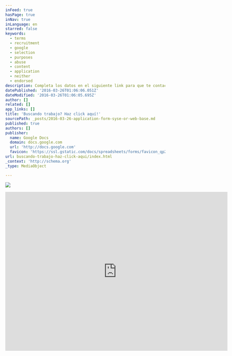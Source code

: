 ```yaml
---
inFeed: true
hasPage: true
inNav: true
inLanguage: en
starred: false
keywords:
  - terms
  - recruitment
  - google
  - selection
  - purposes
  - abuse
  - content
  - application
  - neither
  - endorsed
description: Completa los datos en el siguiente link para que te contactemos.
datePublished: '2016-03-26T01:06:06.051Z'
dateModified: '2016-03-26T01:06:05.695Z'
author: []
related: []
app_links: []
title: 'Buscando trabajo? Haz click aquí!'
sourcePath: _posts/2016-03-26-application-form-syse-or-web-base.md
published: true
authors: []
publisher:
  name: Google Docs
  domain: docs.google.com
  url: 'http://docs.google.com'
  favicon: 'https://ssl.gstatic.com/docs/spreadsheets/forms/favicon_qp2.png'
url: buscando-trabajo-haz-click-aqui/index.html
_context: 'http://schema.org'
_type: MediaObject

---
```

![](https://the-grid-user-content.s3-us-west-2.amazonaws.com/42c3b2d0-a540-4789-949c-4c948563f4cf.jpg)

<iframe src="https://cdn.embedly.com/widgets/media.html?src=https%3A%2F%2Fdocs.google.com%2Fforms%2Fd%2F1rMGK1PUjOwDxNNGu3XQ4DGieRaAsoGjEYAamCLoeDkI%2Fviewform%3Fembedded%3Dtrue&amp;url=https%3A%2F%2Fdocs.google.com%2Fforms%2Fd%2F1rMGK1PUjOwDxNNGu3XQ4DGieRaAsoGjEYAamCLoeDkI%2Fviewform%3Fc%3D0%26w%3D1&amp;image=https%3A%2F%2Flh4.googleusercontent.com%2FbenAUKfV_ZA963lVdDoFH3NlTtba2LXtzOexDUuhufuHHOOd1DneJ3Q04h1-Li889fM%3Dw1200-h630-p&amp;key=b7d04c9b404c499eba89ee7072e1c4f7&amp;type=text%2Fhtml&amp;schema=google" width="700" height="500" scrolling="no" frameborder="0" allowfullscreen="allowfullscreen" style=""></iframe>